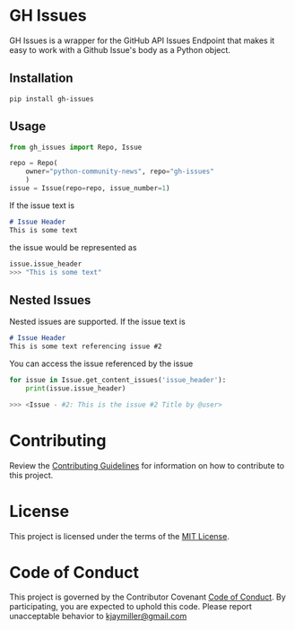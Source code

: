 # GH Issues

GH Issues is a wrapper for the GitHub API Issues Endpoint that makes it easy to work with a Github Issue's body as a Python object.

## Installation

`pip install gh-issues`

## Usage

```python
from gh_issues import Repo, Issue

repo = Repo(
    owner="python-community-news", repo="gh-issues"
    )
issue = Issue(repo=repo, issue_number=1)
```

If the issue text is

```markdown
# Issue Header
This is some text
```
the issue would be represented as

```python
issue.issue_header
>>> "This is some text"
```

## Nested Issues

Nested issues are supported. If the issue text is

```markdown
# Issue Header
This is some text referencing issue #2
```

You can access the issue referenced by the issue

```python
for issue in Issue.get_content_issues('issue_header'):
    print(issue.issue_header)

>>> <Issue - #2: This is the issue #2 Title by @user>
```

# Contributing

Review the [Contributing Guidelines](https://github.com/Python-Community-News/GH-Issues/blob/main/CONTRIBUTING) for information on how to contribute to this project.

# License

This project is licensed under the terms of the [MIT License](LICENSE).

# Code of Conduct

This project is governed by the Contributor Covenant [Code of Conduct](https://github.com/Python-Community-News/.github/blob/main/CODE_OF_CONDUCT.md). By participating, you are expected to uphold this code. Please report unacceptable behavior to <kjaymiller@gmail.com>
